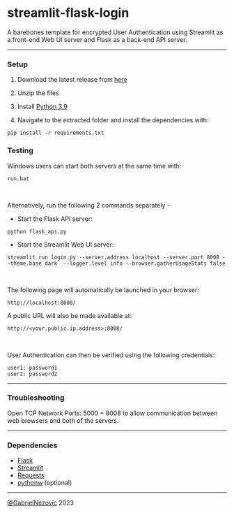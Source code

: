 # streamlit-flask-login
 A barebones template for encrypted User Authentication using Streamlit as a front-end Web UI server and Flask as a back-end API server.

 ___

 <h3>Setup</h3>

1. Download the latest release from [here](https://github.com/GabrielNezovic/streamlit-flask-login/releases/tag/latest)
2. Unzip the files
 
3. Install [Python 3.9](https://www.python.org/downloads/release/python-390/)

4. Navigate to the extracted folder and install the dependencies with:  
  ```
  pip install -r requirements.txt
  ```
<h3>Testing</h1>
Windows users can start both servers at the same time with: 

```
run.bat
```

<br>

Alternatively, run the following 2 commands separately -
* Start the Flask API server:
```
python flask_api.py
```
* Start the Streamlit Web UI server:
```
streamlit run login.py --server.address localhost --server.port 8008 --theme.base dark  --logger.level info --browser.gatherUsageStats false
```

<br>

The following page will automatically be launched in your browser:
```
http://localhost:8008/
```

A public URL will also be made available at:

```
http://<your.public.ip.address>:8008/
```

<br>

User Authentication can then be verified using the following credentials:

```
user1: password1
user2: password2
```

___
<h3>Troubleshooting</h3>

Open TCP Network Ports: 5000 + 8008 to allow communication between web browsers and both of the servers.

___
<h3>Dependencies</h3>

* [Flask](https://pypi.org/project/Flask/)
* [Streamlit](https://pypi.org/project/Streamlit/)
* [Requests](https://pypi.org/project/Requests/)
* [pythonw](https://pypi.org/project/pythonw/) (optional)


___

[@GabrielNezovic](https://github.com/GabrielNezovic) 2023
